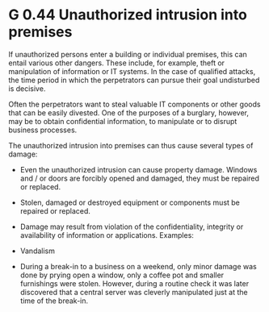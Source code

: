 G 0.44 Unauthorized intrusion into premises
==============================================

If unauthorized persons enter a building or individual premises, this can entail various other dangers. These include, for example, theft or manipulation of information or IT systems. In the case of qualified attacks, the time period in which the perpetrators can pursue their goal undisturbed is decisive.

Often the perpetrators want to steal valuable IT components or other goods that can be easily divested. One of the purposes of a burglary, however, may be to obtain confidential information, to manipulate or to disrupt business processes.

The unauthorized intrusion into premises can thus cause several types of damage:

* Even the unauthorized intrusion can cause property damage. Windows and / or doors are forcibly opened and damaged, they must be repaired or replaced.
* Stolen, damaged or destroyed equipment or components must be repaired or replaced.
* Damage may result from violation of the confidentiality, integrity or availability of information or applications.
Examples:

* Vandalism
* During a break-in to a business on a weekend, only minor damage was done by prying open a window, only a coffee pot and smaller furnishings were stolen. However, during a routine check it was later discovered that a central server was cleverly manipulated just at the time of the break-in.